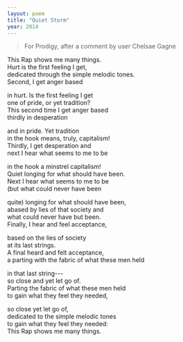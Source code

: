 ```yaml
---
layout: poem
title: "Quiet Storm"
year: 2014
---
```


> For Prodigy, after a comment by user Chelsae Gagne

<!-- Remember to end lines with two spaces to force markdown linebreak i-->

This Rap shows me many things.  
Hurt is the first feeling I get,   
dedicated through the simple melodic tones.  
Second, I get anger based  

in hurt. Is the first feeling I get  
one of pride, or yet tradition?  
This second time I get anger based  
thirdly in desperation   

and in pride. Yet tradition  
in the hook means, truly, capitalism!  
Thirdly, I get desperation and  
next I hear what seems to me to be  

in the hook a minstrel capitalism!  
Quiet longing for what should have been.  
Next I hear what seems to me to be  
(but what could never have been  

quite) longing for what should have been,  
abased by lies of that society and  
what could never have but been.   
Finally, I hear and feel acceptance,  

based on the lies of society  
at its last strings.    
A final heard and felt acceptance,  
a parting with the fabric of what these men held  

in that last string---   
so close and yet let go of.  
Parting the fabric of what these men held  
to gain what they feel they needed,   

so close yet let go of,  
dedicated to the simple melodic tones  
to gain what they feel they needed:  
This Rap shows me many things.  

